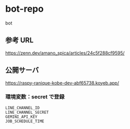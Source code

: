 # bot-repo

bot

## 参考 URL

https://zenn.dev/amano_spica/articles/24c5f288cf9595/

## 公開サーバ

https://raspy-ranique-kobe-dev-abf65738.koyeb.app/

### 環境変数：secret で登録

```
LINE_CHANNEL_ID
LINE_CHANNEL_SECRET
GEMINI_API_KEY
JOB_SCHEDULE_TIME
```

